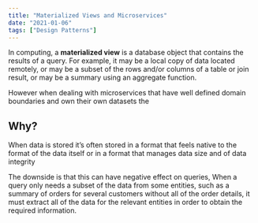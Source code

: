 ```yaml
---
title: "Materialized Views and Microservices"
date: "2021-01-06"
tags: ["Design Patterns"]
---
```


  

In computing, a **materialized view** is a database object that contains the results of a query. For example, it may be a local copy of data located remotely, or may be a subset of the rows and/or columns of a table or join result, or may be a summary using an aggregate function.

However when dealing with microservices that have well defined domain boundaries and own their own datasets the 

## Why?

When data is stored it’s often stored in a format that feels native to the format of the data itself or in a format that manages data size and of data integrity

The downside is that this can have negative effect on queries, When a query only needs a subset of the data from some entities, such as a summary of orders for several customers without all of the order details, it must extract all of the data for the relevant entities in order to obtain the required information.
